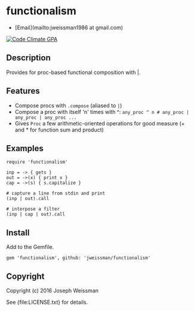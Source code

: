 # functionalism

* [Email](mailto:jweissman1986 at gmail.com)

[![Code Climate GPA](https://codeclimate.com/github/jweissman/functionalism/badges/gpa.svg)](https://codeclimate.com/github/jweissman/functionalism)

## Description

Provides for proc-based functional composition with |.

## Features

  - Compose procs with `.compose` (aliased to `|`)
  - Compose a proc with itself 'n' times with ^: `any_proc ^ n # any_proc | any_proc | any_proc ...`
  - Gives `Proc` a few arithmetic-oriented operations for good measure (+ and * for function sum and product)

## Examples

    require 'functionalism'

    inp = -> { gets }
    out = ->(x) { print x }
    cap = ->(s) { s.capitalize }

    # capture a line from stdin and print
    (inp | out).call

    # interpose a filter
    (inp | cap | out).call

## Install

  Add to the Gemfile. 
  
    gem 'functionalism', github: 'jweissman/functionalism'

## Copyright

Copyright (c) 2016 Joseph Weissman

See {file:LICENSE.txt} for details.
